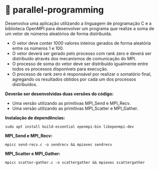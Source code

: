 # 🔁 parallel-programming

Desenvolva uma aplicação utilizando a linguagem de programação C e a biblioteca OpenMPI para desenvolver um programa que realize a soma de um vetor de números aleatórios de forma distribuída.

- O vetor deve conter 1000 valores inteiros gerados de forma aleatória entre os números 1 e 100.
- O vetor deverá ser gerado pelo processo com rank zero e deverá ser distribuído através dos mecanismos de comunicação do MPI.
- O processo de soma do vetor deve ser distribuído igualmente entre todos os processos disponíveis para execução.
- O processo de rank zero é responsável por realizar o somatório final, agregando os resultados obtidos por cada um dos processos distribuídos.

**Deverão ser desenvolvidas duas versões do código:**
- Uma versão utilizando as primitivas MPI_Send e MPI_Recv.
- Uma versão utilizando as primitivas MPI_Scatter e MPI_Gather.

**Instalação de dependências:**
```
sudo apt install build-essential openmpi-bin libopenmpi-dev
```

**MPI_Send e MPI_Recv:**
```
mpicc send-recv.c -o sendrecv && mpiexec sendrecv
```

**MPI_Scatter e MPI_Gather:**
```
mpicc scatter-gather.c -o scattergather && mpiexec scattergather
```
